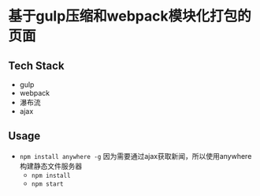 # 基于gulp压缩和webpack模块化打包的页面

## Tech Stack
- gulp
- webpack
- 瀑布流
- ajax

## Usage 
- `npm install anywhere -g`
   因为需要通过ajax获取新闻，所以使用anywhere构建静态文件服务器
   - `npm install`
   - `npm start `
